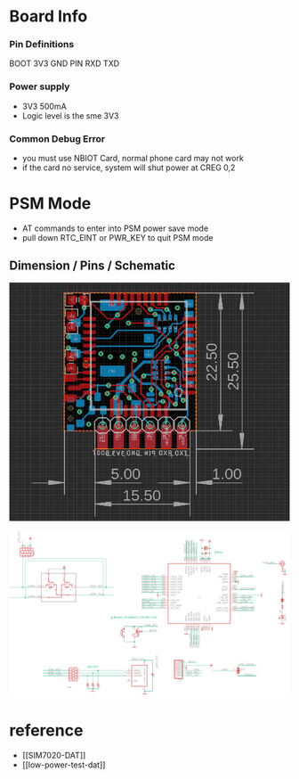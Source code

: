 

# Board Info 

### Pin Definitions 

BOOT 3V3 GND PIN RXD TXD


### Power supply 
- 3V3 500mA
- Logic level is the sme 3V3


### Common Debug Error

- you must use NBIOT Card, normal phone card may not work
- if the card no service, system will shut power at CREG 0,2

# PSM Mode 

- AT commands to enter into PSM power save mode 
- pull down RTC_EINT or PWR_KEY to quit PSM mode 

## Dimension / Pins / Schematic 

![](04-17-16-01-02-2023.png)

![](57-21-16-01-02-2023.png)



# reference 
- [[SIM7020-DAT]]
- [[low-power-test-dat]]